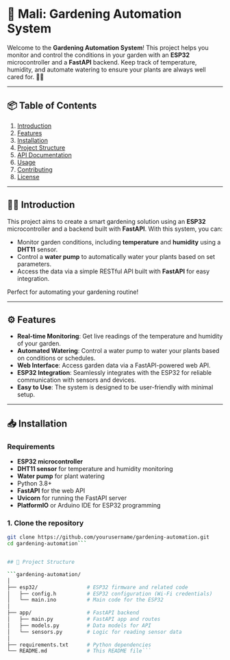 # 🌿 Mali: Gardening Automation System

Welcome to the **Gardening Automation System**! This project helps you monitor and control the conditions in your garden with an **ESP32** microcontroller and a **FastAPI** backend. Keep track of temperature, humidity, and automate watering to ensure your plants are always well cared for. 🌱💧

---

## 📦 Table of Contents

1. [Introduction](#-introduction)
2. [Features](#-features)
3. [Installation](#-installation)
4. [Project Structure](#-project-structure)
5. [API Documentation](#-api-documentation)
6. [Usage](#-usage)
7. [Contributing](#-contributing)
8. [License](#-license)

---

## 🧑‍🌾 Introduction

This project aims to create a smart gardening solution using an **ESP32** microcontroller and a backend built with **FastAPI**. With this system, you can:

- Monitor garden conditions, including **temperature** and **humidity** using a **DHT11** sensor.
- Control a **water pump** to automatically water your plants based on set parameters.
- Access the data via a simple RESTful API built with **FastAPI** for easy integration.

Perfect for automating your gardening routine!

---

## ⚙️ Features

- **Real-time Monitoring**: Get live readings of the temperature and humidity of your garden.
- **Automated Watering**: Control a water pump to water your plants based on conditions or schedules.
- **Web Interface**: Access garden data via a FastAPI-powered web API.
- **ESP32 Integration**: Seamlessly integrates with the ESP32 for reliable communication with sensors and devices.
- **Easy to Use**: The system is designed to be user-friendly with minimal setup.

---

## 📥 Installation

### Requirements

- **ESP32 microcontroller**
- **DHT11 sensor** for temperature and humidity monitoring
- **Water pump** for plant watering
- Python 3.8+
- **FastAPI** for the web API
- **Uvicorn** for running the FastAPI server
- **PlatformIO** or Arduino IDE for ESP32 programming

### 1. Clone the repository

```bash
git clone https://github.com/yourusername/gardening-automation.git
cd gardening-automation```


## 🧱 Project Structure

```gardening-automation/
│
├── esp32/                # ESP32 firmware and related code
│   ├── config.h          # ESP32 configuration (Wi-Fi credentials)
│   └── main.ino          # Main code for the ESP32
│
├── app/                  # FastAPI backend
│   ├── main.py           # FastAPI app and routes
│   ├── models.py         # Data models for API
│   └── sensors.py        # Logic for reading sensor data
│
├── requirements.txt      # Python dependencies
└── README.md             # This README file```

